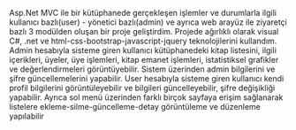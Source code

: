 Asp.Net MVC ile bir kütüphanede gerçekleşen işlemler ve durumlarla ilgili kullanıcı bazlı(user) - yönetici bazlı(admin) ve ayrıca web arayüz ile ziyaretçi bazlı 3 modülden oluşan bir proje geliştirdim. Projede ağırlıklı olarak visual C#, .net ve html-css-bootstrap-javascript-jquery teknolojilerini kullandım.
Admin hesabıyla sisteme giren kullanıcı kütüphanedeki kitap listesini, ilgili içerikleri, üyeler, üye işlemleri, kitap emanet işlemleri, istatistiksel grafikler ve değerlendirmeleri  görüntüyebilir.
Sistem üzerinden admin bilgilerini ve şifre güncellemelerini yapabilir.
User hesabıyla sisteme giren kullanıcı kendi profil bilgilerini görüntüleyebilir ve bilgileri güncelleyebilir, şifre değişikliği yapabilir.
Ayrıca sol menü üzerinden farklı birçok sayfaya erişim sağlanarak listelere ekleme-silme-güncelleme-detay görüntüleme ve düzenleme yapılabilir 
